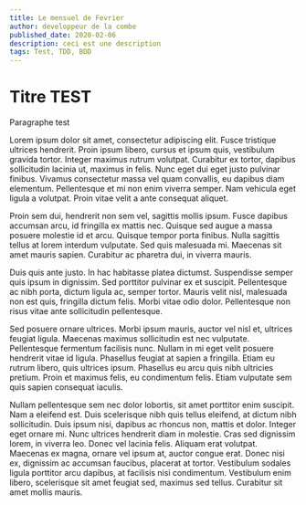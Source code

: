 ```yaml
---
title: Le mensuel de Fevrier
author: developpeur de la combe 
published_date: 2020-02-06 
description: ceci est une description
tags: Test, TDD, BDD
---
```


# Titre TEST

Paragraphe test


Lorem ipsum dolor sit amet, consectetur adipiscing elit. Fusce tristique ultrices hendrerit. Proin ipsum libero, cursus et ipsum quis, vestibulum gravida tortor. Integer maximus rutrum volutpat. Curabitur ex tortor, dapibus sollicitudin lacinia ut, maximus in felis. Nunc eget dui eget justo pulvinar finibus. Vivamus consectetur massa vel quam convallis, eu dapibus diam elementum. Pellentesque et mi non enim viverra semper. Nam vehicula eget ligula a volutpat. Proin vitae velit a ante consequat aliquet.

Proin sem dui, hendrerit non sem vel, sagittis mollis ipsum. Fusce dapibus accumsan arcu, id fringilla ex mattis nec. Quisque sed augue a massa posuere molestie id et arcu. Quisque tempor porta finibus. Nulla sagittis tellus at lorem interdum vulputate. Sed quis malesuada mi. Maecenas sit amet mauris sapien. Curabitur ac pharetra dui, in viverra mauris.

Duis quis ante justo. In hac habitasse platea dictumst. Suspendisse semper quis ipsum in dignissim. Sed porttitor pulvinar ex et suscipit. Pellentesque ac nibh porta, dictum ligula ac, semper tortor. Mauris velit nisl, malesuada non est quis, fringilla dictum felis. Morbi vitae odio dolor. Pellentesque non risus vitae ante sollicitudin pellentesque.

Sed posuere ornare ultrices. Morbi ipsum mauris, auctor vel nisl et, ultrices feugiat ligula. Maecenas maximus sollicitudin est nec vulputate. Pellentesque fermentum facilisis nunc. Nullam in mi eget velit posuere hendrerit vitae id ligula. Phasellus feugiat at sapien a fringilla. Etiam eu rutrum libero, quis ultrices ipsum. Phasellus eu arcu quis nibh ultricies pretium. Proin et maximus felis, eu condimentum felis. Etiam vulputate sem quis sapien consequat iaculis.

Nullam pellentesque sem nec dolor lobortis, sit amet porttitor enim suscipit. Nam a eleifend est. Duis scelerisque nibh quis tellus eleifend, at dictum nibh sollicitudin. Duis ipsum nisi, dapibus ac rhoncus non, mattis et dolor. Integer eget ornare mi. Nunc ultrices hendrerit diam in molestie. Cras sed dignissim lorem, in viverra leo. Donec vel lacinia felis. Aliquam erat volutpat. Maecenas ex magna, ornare vel ipsum at, auctor congue erat. Donec nisi ex, dignissim ac accumsan faucibus, placerat at tortor. Vestibulum sodales ligula porttitor arcu dapibus, at facilisis nisi condimentum. Vestibulum enim libero, scelerisque sit amet feugiat sed, maximus sed tellus. Curabitur sit amet mollis mauris. 
